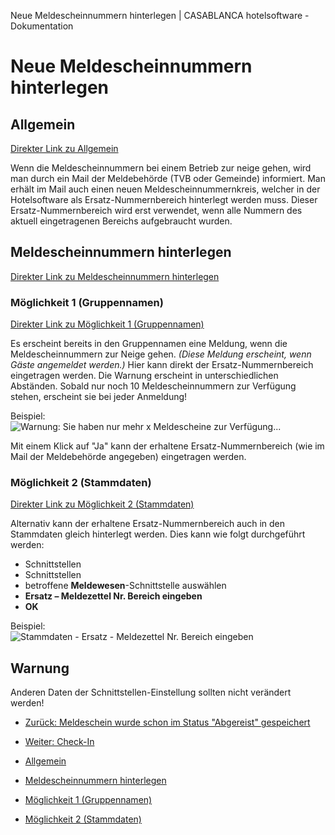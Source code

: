 Neue Meldescheinnummern hinterlegen | CASABLANCA hotelsoftware - Dokumentation

# Neue Meldescheinnummern hinterlegen

## Allgemein

[Direkter Link zu Allgemein](https://docs.casablanca.at/desktop/registration/faq/new_registration_numbers/#allgemein "Direkter Link zu Allgemein")

Wenn die Meldescheinnummern bei einem Betrieb zur neige gehen, wird man durch ein Mail der Meldebehörde (TVB oder Gemeinde) informiert. Man erhält im Mail auch einen neuen Meldescheinnummernkreis, welcher in der Hotelsoftware als Ersatz-Nummernbereich hinterlegt werden muss. Dieser Ersatz-Nummernbereich wird erst verwendet, wenn alle Nummern des aktuell eingetragenen Bereichs aufgebraucht wurden.

## Meldescheinnummern hinterlegen

[Direkter Link zu Meldescheinnummern hinterlegen](https://docs.casablanca.at/desktop/registration/faq/new_registration_numbers/#meldescheinnummern-hinterlegen "Direkter Link zu Meldescheinnummern hinterlegen")

### Möglichkeit 1 (Gruppennamen)

[Direkter Link zu Möglichkeit 1 (Gruppennamen)](https://docs.casablanca.at/desktop/registration/faq/new_registration_numbers/#möglichkeit-1-gruppennamen "Direkter Link zu Möglichkeit 1 (Gruppennamen)")

Es erscheint bereits in den Gruppennamen eine Meldung, wenn die Meldescheinnummern zur Neige gehen. *(Diese Meldung erscheint, wenn Gäste angemeldet werden.)* Hier kann direkt der Ersatz-Nummernbereich eingetragen werden. Die Warnung erscheint in unterschiedlichen Abständen. Sobald nur noch 10 Meldescheinnummern zur Verfügung stehen, erscheint sie bei jeder Anmeldung!

Beispiel:  
![Warnung: Sie haben nur mehr x Meldescheine zur Verfügung...](https://docs.casablanca.at/assets/images/warning-15cb10f23b4266d4cb6e79a472fd5a8d.png "Warnung: Sie haben nur mehr x Meldescheine zur Verfügung...")

Mit einem Klick auf "Ja" kann der erhaltene Ersatz-Nummernbereich (wie im Mail der Meldebehörde angegeben) eingetragen werden.

### Möglichkeit 2 (Stammdaten)

[Direkter Link zu Möglichkeit 2 (Stammdaten)](https://docs.casablanca.at/desktop/registration/faq/new_registration_numbers/#möglichkeit-2-stammdaten "Direkter Link zu Möglichkeit 2 (Stammdaten)")

Alternativ kann der erhaltene Ersatz-Nummernbereich auch in den Stammdaten gleich hinterlegt werden. Dies kann wie folgt durchgeführt werden:

* Schnittstellen
* Schnittstellen
* betroffene **Meldewesen**-Schnittstelle auswählen
* **Ersatz – Meldezettel Nr. Bereich eingeben**
* **OK**

Beispiel:  
![Stammdaten - Ersatz - Meldezettel Nr. Bereich eingeben](https://docs.casablanca.at/assets/images/basedata_enter_new_numbers-18922a0c823f752a25d9784e921a6d33.png "Stammdaten - Ersatz - Meldezettel Nr. Bereich eingeben")

## Warnung

Anderen Daten der Schnittstellen-Einstellung sollten nicht verändert werden!

* [Zurück: Meldeschein wurde schon im Status "Abgereist" gespeichert](https://docs.casablanca.at/desktop/registration/faq/error_code_15)
* [Weiter: Check-In](https://docs.casablanca.at/desktop/check_in/)

* [Allgemein](https://docs.casablanca.at/desktop/registration/faq/new_registration_numbers/#allgemein)
* [Meldescheinnummern hinterlegen](https://docs.casablanca.at/desktop/registration/faq/new_registration_numbers/#meldescheinnummern-hinterlegen)
* [Möglichkeit 1 (Gruppennamen)](https://docs.casablanca.at/desktop/registration/faq/new_registration_numbers/#möglichkeit-1-gruppennamen)
* [Möglichkeit 2 (Stammdaten)](https://docs.casablanca.at/desktop/registration/faq/new_registration_numbers/#möglichkeit-2-stammdaten)